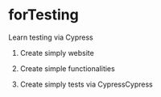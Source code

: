 # forTesting
Learn testing via Cypress

1. Create simply website 

2. Create simple functionalities 

3. Create simply tests via CypressCypress